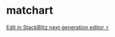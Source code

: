 # matchart

[Edit in StackBlitz next generation editor ⚡️](https://stackblitz.com/~/github.com/maxiaraya/matchart)